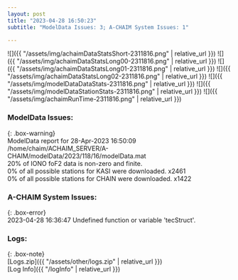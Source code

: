 ```yaml
---
layout: post
title: "2023-04-28 16:50:23"
subtitle: "ModelData Issues: 3; A-CHAIM System Issues: 1"

---
```


![]({{ "/assets/img/achaimDataStatsShort-2311816.png" | relative_url }})
![]({{ "/assets/img/achaimDataStatsLong00-2311816.png" | relative_url }})
![]({{ "/assets/img/achaimDataStatsLong01-2311816.png" | relative_url }})
![]({{ "/assets/img/achaimDataStatsLong02-2311816.png" | relative_url }})
![]({{ "/assets/img/modelDataDataStats-2311816.png" | relative_url }})
![]({{ "/assets/img/modelDataStationStats-2311816.png" | relative_url }})
![]({{ "/assets/img/achaimRunTime-2311816.png" | relative_url }})


### ModelData Issues:  
  
{: .box-warning}  
 ModelData report for 28-Apr-2023 16:50:09   
 /home/chaim/ACHAIM_SERVER/A-CHAIM/modelData/2023/118/16/modelData.mat   
 20% of IONO foF2 data is non-zero and finite.   
 0% of all possible stations for KASI were downloaded. x2461   
 0% of all possible stations for CHAIN were downloaded. x1422   
  
### A-CHAIM System Issues:  
  
{: .box-error}  
2023-04-28 16:36:47 Undefined function or variable 'tecStruct'.  

### Logs:  
  
{: .box-note}  
[Logs.zip]({{ "/assets/other/logs.zip" | relative_url }})  
[Log Info]({{ "/logInfo" | relative_url }})  
